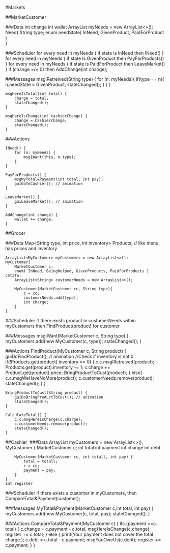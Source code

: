 #Markets

##MarketCustomer

###Data
	int change
	int wallet
	ArrayList<Need> myNeeds = new ArrayList<>();
	Need{
		String type;
		enum needState( InNeed, GivenProduct, PaidForProduct ) 	
	}


###Scheduler 
	for every need in myNeeds {
	if state is InNeed then INeed()
	}
	for every need in myNeeds {
	if state is GivenProduct then PayForProducts()
	}
	for every need in myNeeds {
	if state is PaidForProduct then LeaveMarket()
	}
	if (change =/= 0) 
		then AddChange(int change);
	
###Messages
	msgIRetreived(String type) {
		for (n: myNeeds){
			if(type == n){
				n.needState = GivenProduct;
				stateChanged();
			}
		}
	}

	msgHereIsTotal(int total) {
		charge = total;
		stateChanged();
	}

	msgHereIsChange(int cashierChange) {
		change = Cashierchange;
		stateChanged();
	}
 
###Actions

	INeed() {
		for (n: myNeeds) {
			msgIWant(this, n.type);
		}
	}

	PayForProducts() {
		msgMyTotal&Payment(int total, int pay); 
		guiGoToCashier(); // animation
	}
 
	LeaveMarket() {
		guiLeaveMarket(); // animation
	}

	AddChange(int change) {
		wallet += change;
	}

##Grocer

###Data
	Map<String type, int price, int inventory> Products; // like menu, 		has prices and inventory

	ArrayList<MyCustomer> myCustomers = new ArrayList<>();
	MyCustomer{
		MarketCustomer c;
		enum( InNeed, BeingHelped, GivenProducts, PaidForProducts ) cState;
		ArrayList<String> customerNeeds = new ArrayList<>();

		MyCustomer(MarketCustomer cc, String type){
			c = cc;
			customerNeeds.add(type);
			int charge;
		}
	}

###Scheduler
	if there exists product in customerNeeds within myCustomers then FindProduct(product) for customer


###Messages
	msgIWant(MarketCustomer c, String type) {
		myCustomers.add(new MyCustomer(c, type));
		stateChanged();
	} 

###Actions
	FindProduct(MyCustomer c, String product) {
		guiDoFindProduct(); // animation
		//Check if inventory is not 0
		if(!Products.get(product).inventory == 0) {
			c.c.msgIRetreived(product);
			Products.get(product).inventory -= 1;
			c.charge += Product.get(product).price;
			BringProductToCust(product);
		}
		else{
			c.c.msgWeHaveNoMore(product);
			c.customerNeeds.remove(product);
			stateChanged();
		}
	}

	BringProductToCust(String product) {
		guiDoBringProductToCust(); // animation
		stateChanged();
	}

	CalculateTotal() {
		c.c.msgHereIsCharge(c.charge);
		c.customerNeeds.remove(product);
		stateChanged();
	}

##Cashier 
###Data
	ArrayList<MyCustomer> myCustomers = new ArrayList<>();
	MyCustomer {
		MarketCustomer c;
		int total
		int payment
		int change
		int debt

		MyCustomer(MarketCustomer cc, int totall, int pay) {
			total = totall;
			c = cc;
			payment = pay;
		}
	}
	int register

###Scheduler
	if there exists a customer in myCustomers, then CompareTotal&Payment(customer);

###Messages
	MyTotal&Payment(MarketCustomer c,int total, int pay) {
		myCustomers.add(new MyCustomer(c, total, pay);
		stateChanged();
	}

###Actions
	CompareTotal&Payment(MyCustomer c) {
		ifc.(payment >=c. total) {
			c.change = c.payment - c.total;
			msgHereIsChange(c.change);
			register += c.total;
		}
		else {
			print(Your payment does not cover the total charge.);
			c.debt = c.total - c.payment;
			msgYouOweUs(c.debt);
			register += c.payment;
		}
	}
